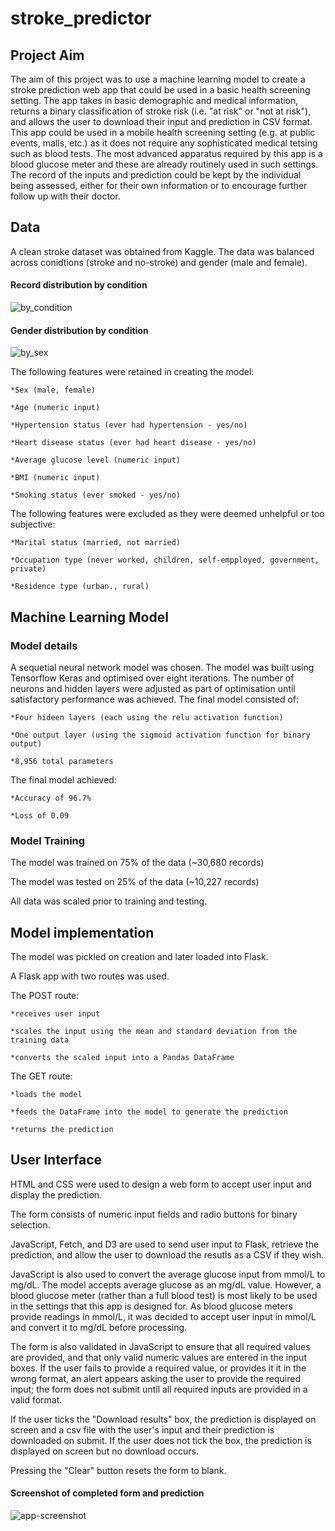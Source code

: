 # stroke_predictor

## Project Aim

The aim of this project was to use a machine learning model to create a stroke prediction web app that could be used in a basic health screening setting. The app takes in basic demographic and medical information, returns a binary classification of stroke risk (i.e. "at risk" or "not at risk"), and allows the user to download their input and prediction in CSV format. This app could be used in a mobile health screening setting (e.g. at public events, malls, etc.) as it does not require any sophisticated medical tetsing such as blood tests. The most advanced apparatus required by this app is a blood glucose meter and these are already routinely used in such settings. The record of the inputs and prediction could be kept by the individual being assessed, either for their own information or to encourage further follow up with their doctor.

## Data

A clean stroke dataset was obtained from Kaggle. The data was balanced across conidtions (stroke and no-stroke) and gender (male and female). 

#### Record distribution by condition
![by_condition](https://github.com/anna2023471/stroke_predictor/assets/132623167/f1230c00-c287-4da6-b40b-a455324100b8)

#### Gender distribution by condition
![by_sex](https://github.com/anna2023471/stroke_predictor/assets/132623167/054765c9-5d58-4ea3-81d3-4b6763005fce)

The following features were retained in creating the model:

    *Sex (male, female)

    *Age (numeric input)

    *Hypertension status (ever had hypertension - yes/no)

    *Heart disease status (ever had heart disease - yes/no)

    *Average glucose level (numeric input)

    *BMI (numeric input)

    *Smoking status (ever smoked - yes/no)

The following features were excluded as they were deemed unhelpful or too subjective:

    *Marital status (married, not married)

    *Occupation type (never worked, children, self-empployed, government, private)

    *Residence type (urban., rural)

## Machine Learning Model

### Model details

A sequetial neural network model was chosen. The model was built using Tensorflow Keras and optimised over eight iterations. The number of neurons and hidden layers were adjusted as part of optimisation until satisfactory performance was achieved. The final model consisted of:

    *Four hideen layers (each using the relu activation function)

    *One output layer (using the sigmoid activation function for binary output)

    *8,956 total parameters

The final model achieved:

    *Accuracy of 96.7%

    *Loss of 0.09

### Model Training

The model was trained on 75% of the data (~30,680 records)

The model was tested on 25% of the data (~10,227 records)

All data was scaled prior to training and testing.

## Model implementation

The model was pickled on creation and later loaded into Flask.

A Flask app with two routes was used.

The POST route:

    *receives user input

    *scales the input using the mean and standard deviation from the training data

    *converts the scaled input into a Pandas DataFrame

The GET route:

    *loads the model

    *feeds the DataFrame into the model to generate the prediction

    *returns the prediction

## User Interface

HTML and CSS were used to design a web form to accept user input and display the prediction.

The form consists of numeric input fields and radio buttons for binary selection.

JavaScript, Fetch, and D3 are used to send user input to Flask, retrieve the prediction, and allow the user to download the resutls as a CSV if they wish.

JavaScript is also used to convert the average glucose input from mmol/L to mg/dL. The model accepts average glucose as an mg/dL value. However, a blood glucose meter (rather than a full blood test) is most likely to be used in the settings that this app is designed for. As blood glucose meters provide readings in mmol/L, it was decided to accept user input in mmol/L and convert it to mg/dL before processing.

The form is also validated in JavaScript to ensure that all required values are provided, and that only valid numeric values are entered in the input boxes. If the user fails to provide a required value, or provides it it in the wrong format, an alert appears asking the user to provide the required input; the form does not submit until all required inputs are provided in a valid format. 

If the user ticks the "Download results" box, the prediction is displayed on screen and a csv file with the user's input and their prediction is downloaded on submit. If the user does not tick the box, the prediction is displayed on screen but no download occurs.

Pressing the "Clear" button resets the form to blank.

#### Screenshot of completed form and prediction

![app-screenshot](https://github.com/anna2023471/stroke_predictor/assets/132623167/66255185-3341-40b3-8288-f43d67d32411)

``` yml



